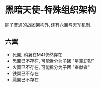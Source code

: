 # 黑暗天使-特殊组织架构

除了普通的战团架构外, 还有六翼与天军机制.

## 六翼

+ 死翼, 鸦翼在M41仍然存在
+ 恐翼已不存在, 可能拆分为子团 "星空幻影"
+ 火翼已不存在, 可能拆分为子团 "奉献者"
+ 铁翼已不存在
+ 飓翼已不存在
